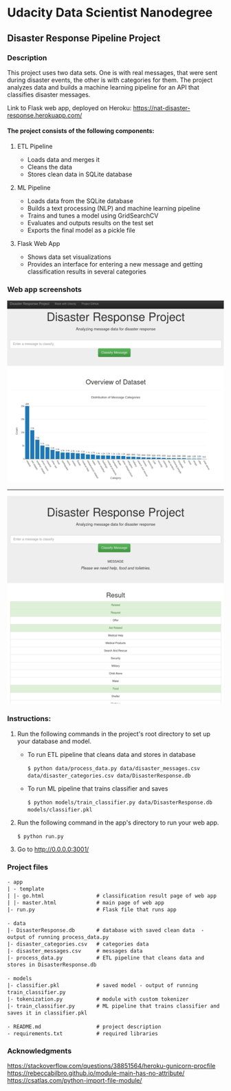 # Udacity Data Scientist Nanodegree

## Disaster Response Pipeline Project


### Description

This project uses two data sets. One is with real messages, that were sent during disaster events, the other is with categories for them. The project analyzes data and builds a machine learning pipeline for an API that classifies disaster messages.  

Link to Flask web app, deployed on Heroku: https://nat-disaster-response.herokuapp.com/ 

#### The project consists of the following components:

1. ETL Pipeline
    - Loads data and merges it
    - Cleans the data
    - Stores clean data in SQLite database

2. ML Pipeline
    - Loads data from the SQLite database
    - Builds a text processing (NLP) and machine learning pipeline
    - Trains and tunes a model using GridSearchCV
    - Evaluates and outputs results on the test set
    - Exports the final model as a pickle file

3. Flask Web App
    - Shows data set visualizations
    - Provides an interface for entering a new message and getting classification results in several categories


### Web app screenshots
![Overview of Dataset](screenshots/1.png)

---

![Category prediction](screenshots/2.png)


### Instructions:
1. Run the following commands in the project's root directory to set up your database and model.

    - To run ETL pipeline that cleans data and stores in database

        `$ python data/process_data.py data/disaster_messages.csv data/disaster_categories.csv data/DisasterResponse.db`

    - To run ML pipeline that trains classifier and saves

        `$ python models/train_classifier.py data/DisasterResponse.db models/classifier.pkl`

2. Run the following command in the app's directory to run your web app.

    `$ python run.py`

3. Go to http://0.0.0.0:3001/


### Project files

    - app
    | - template
    | |- go.html                 # classification result page of web app
    | |- master.html             # main page of web app
    |- run.py                    # Flask file that runs app

    - data
    |- DisasterResponse.db       # database with saved clean data  - output of running process_data.py
    |- disaster_categories.csv   # categories data
    |- disaster_messages.csv     # messages data
    |- process_data.py           # ETL pipeline that cleans data and stores in DisasterResponse.db

    - models
    |- classifier.pkl            # saved model - output of running train_classifier.py
    |- tokenization.py           # module with custom tokenizer
    |- train_classifier.py       # ML pipeline that trains classifier and saves it in classifier.pkl

    - README.md                  # project description
    - requirements.txt           # required libraries


### Acknowledgments

https://stackoverflow.com/questions/38851564/heroku-gunicorn-procfile  
https://rebeccabilbro.github.io/module-main-has-no-attribute/  
https://csatlas.com/python-import-file-module/  
